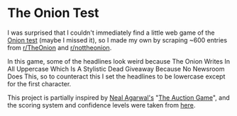 # The Onion Test

I was surprised that I couldn't immediately find a little web game of the [Onion test](https://www.urbandictionary.com/define.php?term=Onion%20test) (maybe I missed it), so I made my own by scraping ~600 entries from [r/TheOnion](https://www.reddit.com/r/TheOnion) and [r/nottheonion](https://reddit.com/r/nottheonion). 

In this game, some of the headlines look weird because The Onion Writes In All Uppercase Which Is A Stylistic Dead Giveaway Because No Newsroom Does This, so to counteract this I set the headlines to be lowercase except for the first character. 

This project is partially inspired by [Neal Agarwal's](https://neal.fun/) "[The Auction Game](https://neal.fun/auction-game/)", and the scoring system and confidence levels were taken from [here](https://acritch.com/credence-game/#scoring).
